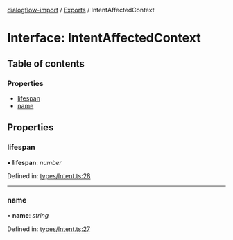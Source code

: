 [dialogflow-import](../README.md) / [Exports](../modules.md) / IntentAffectedContext

# Interface: IntentAffectedContext

## Table of contents

### Properties

- [lifespan](intentaffectedcontext.md#lifespan)
- [name](intentaffectedcontext.md#name)

## Properties

### lifespan

• **lifespan**: *number*

Defined in: [types/Intent.ts:28](https://github.com/edupsousa/dialogflow-import/blob/a6244af/src/types/Intent.ts#L28)

___

### name

• **name**: *string*

Defined in: [types/Intent.ts:27](https://github.com/edupsousa/dialogflow-import/blob/a6244af/src/types/Intent.ts#L27)
